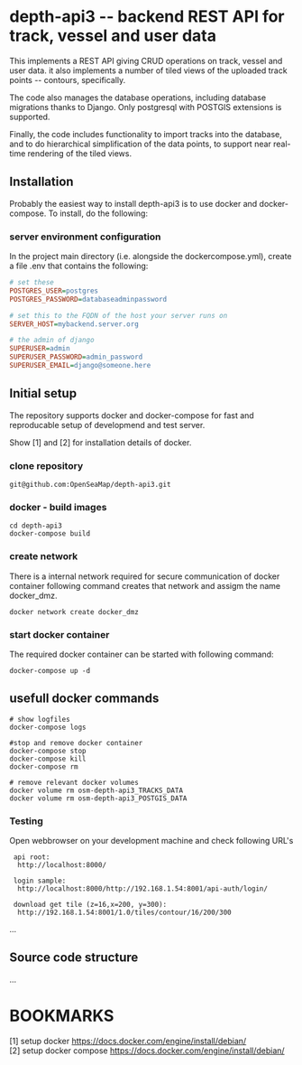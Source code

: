 # depth-api3 -- backend REST API for track, vessel and user data
This implements a REST API giving CRUD operations on track, vessel and user data. it also implements a number of tiled views of the uploaded track points --
contours, specifically.

The code also manages the database operations, including database migrations thanks to Django. Only postgresql with POSTGIS extensions is supported.

Finally, the code includes functionality to import tracks into the database, and to do hierarchical simplification of the data points, to support near
real-time rendering of the tiled views.

## Installation
Probably the easiest way to install depth-api3 is to use docker and docker-compose. To install, do the following:
### server environment configuration
In the project main directory (i.e. alongside the dockercompose.yml), create a file .env that contains the following:

```INI
# set these
POSTGRES_USER=postgres
POSTGRES_PASSWORD=databaseadminpassword

# set this to the FQDN of the host your server runs on
SERVER_HOST=mybackend.server.org

# the admin of django
SUPERUSER=admin
SUPERUSER_PASSWORD=admin_password
SUPERUSER_EMAIL=django@someone.here
```

## Initial setup
The repository supports docker and docker-compose for fast and reproducable setup of
developmend and test server.

Show [1] and [2] for installation details of docker.  

### clone repository
```
git@github.com:OpenSeaMap/depth-api3.git
```

### docker - build images
```
cd depth-api3
docker-compose build
```

### create network
There is a internal network required for secure communication of docker container
following command creates that network and assigm the name docker_dmz.
```
docker network create docker_dmz
```

### start docker container
The required docker container can be started with following command:
```
docker-compose up -d
```

## usefull docker commands

```
# show logfiles
docker-compose logs

#stop and remove docker container
docker-compose stop
docker-compose kill
docker-compose rm

# remove relevant docker volumes
docker volume rm osm-depth-api3_TRACKS_DATA
docker volume rm osm-depth-api3_POSTGIS_DATA
```

### Testing
Open webbrowser on your development machine and check following URL's

```
 api root:
  http://localhost:8000/

 login sample:
  http://localhost:8000/http://192.168.1.54:8001/api-auth/login/

 download get tile (z=16,x=200, y=300):
  http://192.168.1.54:8001/1.0/tiles/contour/16/200/300
```

...
## Source code structure
...

# BOOKMARKS
 [1] setup docker https://docs.docker.com/engine/install/debian/ <br>
 [2] setup docker compose https://docs.docker.com/engine/install/debian/
